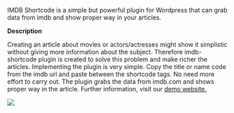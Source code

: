 
IMDB Shortcode is a simple but powerful plugin for Wordpress that can grab data from imdb and show proper way in your articles. 

<b>Description</b>

Creating an article about movies or actors/actresses might show it simplistic without giving more information about the subject. Therefore imdb-shortcode plugin is created to solve this problem and make richer the articles. Implementing the plugin is very simple. Copy the title or name code from the imdb url and paste between the shortcode tags. No need more effort to carry out. The plugin grabs the data from imdb.com and shows proper way in the article. Further information, visit our [demo website.](http://demo.pluginpress.net/imdb-shortcode/)

[![](https://www.paypalobjects.com/en_US/i/btn/btn_donateCC_LG.gif)](https://www.paypal.com/cgi-bin/webscr?cmd=_s-xclick&hosted_button_id=PSMRT29N7K3CE)
